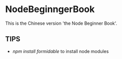 NodeBeginngerBook
=================

This is the Chinese version 'the Node Beginner Book'.


TIPS
-----
- *npm install formidable* to install node modules


